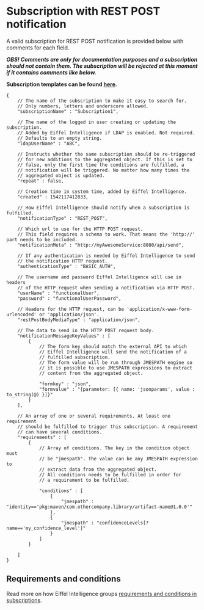 # Subscription with REST POST notification

A valid subscription for REST POST notification is provided below with comments
for each field.

_**OBS! Comments are only for documentation purposes and a subscription should
not contain them. The subscription will be rejected at this moment if it
contains comments like below.**_

**Subscription templates can be found [here](https://github.com/eiffel-community/eiffel-intelligence/tree/master/src/main/resources/templates).**

    {
        // The name of the subscription to make it easy to search for.
        // Only numbers, letters and underscore allowed.
        "subscriptionName" : "Subscription1",

        // The name of the logged in user creating or updating the subscription.
        // Added by Eiffel Intelligence if LDAP is enabled. Not required. 
        // Defaults to an empty string.
        "ldapUserName" : "ABC",

        // Instructs whether the same subscription should be re-triggered
        // for new additions to the aggregated object. If this is set to
        // false, only the first time the conditions are fulfilled, a
        // notification will be triggered. No matter how many times the
        // aggregated object is updated.
        "repeat" : false,

        // Creation time in system time, added by Eiffel Intelligence.
        "created" : 1542117412833,

        // How Eiffel Intelligence should notify when a subscription is fulfilled.
        "notificationType" : "REST_POST",

        // Which url to use for the HTTP POST request.
        // This field requires a schema to work. That means the 'http://' part needs to be included.
        "notificationMeta" : "http://myAwesomeService:8080/api/send",

        // If any authentication is needed by Eiffel Intelligence to send 
        // the notification HTTP request.
        "authenticationType" : "BASIC_AUTH",

        // The username and password Eiffel Intelligence will use in headers 
        // of the HTTP request when sending a notification via HTTP POST.
        "userName" : "functionalUser",
        "password" : "functionalUserPassword",
        
        // Headers for the HTTP request, can be 'application/x-www-form-urlencoded' or 'application/json'.
        "restPostBodyMediaType" : "application/json",

        // The data to send in the HTTP POST request body.
        "notificationMessageKeyValues" : [
            {
                // The form key should match the external API to which 
                // Eiffel Intelligence will send the notification of a 
                // fulfilled subscription.
                // The form value will be run through JMESPATH engine so
                // it is possible to use JMESPATH expressions to extract
                // content from the aggregated object.

                "formkey" : "json",
                "formvalue" : "{parameter: [{ name: 'jsonparams', value : to_string(@) }]}"
            }
        ],

        // An array of one or several requirements. At least one requirement 
        // should be fulfilled to trigger this subscription. A requirement 
        // can have several conditions.
        "requirements" : [
            {
                // Array of conditions. The key in the condition object must 
                // be "jmespath". The value can be any JMESPATH expression to 
                // extract data from the aggregated object. 
                // All conditions needs to be fulfilled in order for
                // a requirement to be fulfilled.

                "conditions" : [
                    {
                        "jmespath" : "identity=='pkg:maven/com.othercompany.library/artifact-name@1.0.0'"
                    },
                    {
                        "jmespath" : "confidenceLevels[?name=='my_confidence_level']"
                    }
                ]
            }

        ]
    }


## Requirements and conditions

Read more on how Eiffel Intelligence groups [requirements and conditions in subscriptions](https://github.com/eiffel-community/eiffel-intelligence/blob/master/wiki/markdown/subscriptions.md#writing-requirements-and-conditions).

